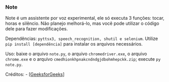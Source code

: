 ### Note

Note é um assistente por voz experimental, ele só executa 3 funções: tocar, horas e silêncio.
Não planejo melhorá-lo, mas você pode utilizar o código dele para fazer modificações.

Dependências: 
```pyttsx3, speech_recognition, shutil e selenium```.
Utilize `pip install [dependência]` para instalar os arquivos necessários.

Uso: baixe o arquivo `note.py`, o arquivo `chromedriver.exe`, o arquivo `chrome.exe` e o arquivo `cmedhionkhpnakcndndgjdbohmhepckk.zip`; execute `py note.py`.

Créditos: - [<a href="https://www.geeksforgeeks.org/voice-assistant-using-python]">GeeksforGeeks</a>]
